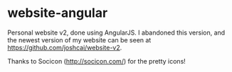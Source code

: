 website-angular
=================

Personal website v2, done using AngularJS. I abandoned this version, and the newest version of my website can be seen at https://github.com/joshcai/website-v2. 

Thanks to Socicon (http://socicon.com/) for the pretty icons!
